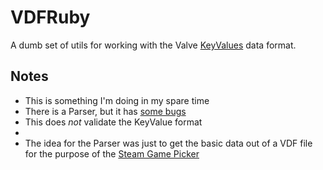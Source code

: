 # VDFRuby

A dumb set of utils for working with the Valve [KeyValues](https://developer.valvesoftware.com/wiki/KeyValues) data format.

## Notes
- This is something I'm doing in my spare time
- There is a Parser, but it has [some bugs](../../TODO.md)
- This does _not_ validate the KeyValue format
- 
- The idea for the Parser was just to get the basic data out of a VDF file for the purpose of the [Steam Game Picker](../../README.md)
